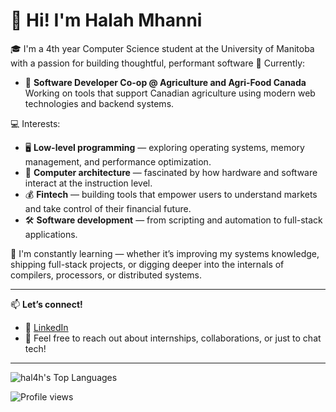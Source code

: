 # 👋 Hi! I'm Halah Mhanni

🎓 I'm a 4th year Computer Science student at the University of Manitoba with a passion for building thoughtful, performant software
🚀 Currently:
- 🧪 **Software Developer Co-op @ Agriculture and Agri-Food Canada**  
   Working on tools that support Canadian agriculture using modern web technologies and backend systems.

💻 Interests:
- 🖥️ **Low-level programming** — exploring operating systems, memory management, and performance optimization.
- 🧩 **Computer architecture** — fascinated by how hardware and software interact at the instruction level.
- 💰 **Fintech** — building tools that empower users to understand markets and take control of their financial future.
- 🛠️ **Software development** — from scripting and automation to full-stack applications.

🌱 I'm constantly learning — whether it’s improving my systems knowledge, shipping full-stack projects, or digging deeper into the internals of compilers, processors, or distributed systems.

---

📫 **Let’s connect!**
- 💼 [LinkedIn](https://www.linkedin.com/in/halah-mhanni)
- 💌 Feel free to reach out about internships, collaborations, or just to chat tech!

---

![hal4h's Top Languages](https://github-readme-stats.vercel.app/api/top-langs/?username=hal4h&theme=vue-dark&show_icons=true&hide_border=true&layout=compact)

![Profile views](https://counter.kuber.studio/hal4h/dark/count.svg)
